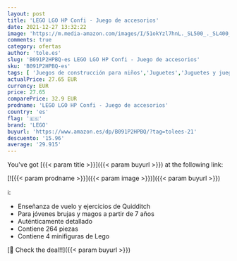```yaml
---
layout: post
title: 'LEGO LGO HP Confi - Juego de accesorios'
date: 2021-12-27 13:32:22
image: 'https://m.media-amazon.com/images/I/51okYzl7hnL._SL500_._SL400_.jpg'
comments: true
category: ofertas
author: 'tole.es'
slug: 'B091P2HPBQ-es LEGO LGO HP Confi - Juego de accesorios'
sku: 'B091P2HPBQ-es'
tags: [ 'Juegos de construcción para niños','Juguetes','Juguetes y juegos','Sets de construcción','lego', ]
actualPrice: 27.65 EUR
currency: EUR
price: 27.65
comparePrice: 32.9 EUR
prodname: 'LEGO LGO HP Confi - Juego de accesorios'
country: 'es'
flag: '🇪🇸'
brand: 'LEGO'
buyurl: 'https://www.amazon.es/dp/B091P2HPBQ/?tag=tolees-21'
descuento: '15.96'
average: '29.915'
---
```


You've got [{{< param title >}}]({{< param buyurl >}}) at the following link:

[![{{< param prodname >}}]({{< param image >}})]({{< param buyurl >}})

ℹ️:

- Enseñanza de vuelo y ejercicios de Quidditch
- Para jóvenes brujas y magos a partir de 7 años
- Auténticamente detallado
- Contiene 264 piezas
- Contiene 4 minifiguras de Lego

[🛒 Check the deal!!]({{< param buyurl >}})
